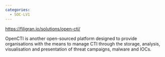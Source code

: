```yaml
---
categories:
  - SOC-LV1
---
```

https://filigran.io/solutions/open-cti/

OpenCTI is another open-sourced platform designed to provide organisations with the means to manage CTI through the storage, analysis, visualisation and presentation of threat campaigns, malware and IOCs.

